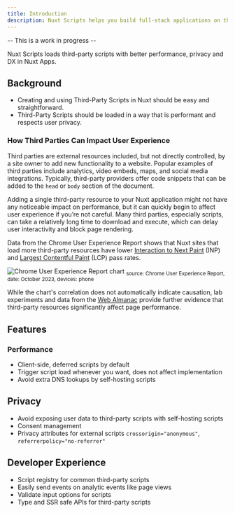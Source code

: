 ```yaml
---
title: Introduction
description: Nuxt Scripts helps you build full-stack applications on the Edge.
---
```


-- This is a work in progress --

Nuxt Scripts loads third-party scripts with better performance, privacy and DX in Nuxt Apps.

## Background

- Creating and using Third-Party Scripts in Nuxt should be easy and straightforward.
- Third-Party Scripts should be loaded in a way that is performant and respects user privacy.

### How Third Parties Can Impact User Experience

Third parties are external resources included, but not directly controlled, by a site owner to add new functionality to a website. Popular examples of third parties include analytics, video embeds, maps, and social media integrations. Typically, third-party providers offer code snippets that can be added to the `head` or `body` section of the document.

Adding a single third-party resource to your Nuxt application might not have any noticeable impact on performance, but it can quickly begin to affect user experience if you’re not careful. Many third parties, especially scripts, can take a relatively long time to download and execute, which can delay user interactivity and block page rendering.

Data from the Chrome User Experience Report shows that Nuxt sites that load more third-party resources have lower [Interaction to Next Paint](https://web.dev/articles/inp) (INP) and [Largest Contentful Paint](https://web.dev/articles/lcp) (LCP) pass rates.

![Chrome User Experience Report chart](/assets/docs/getting-started/third-parties/chart.png)
<sub>
source: Chrome User Experience Report,
date: October 2023,
devices: phone
</sub>

While the chart's correlation does not automatically indicate causation, lab experiments and data from the [Web Almanac](https://almanac.httparchive.org/en/2022/third-parties) provide further evidence that third-party resources significantly affect page performance.

## Features

### Performance

- Client-side, deferred scripts by default
- Trigger script load whenever you want, does not affect implementation
- Avoid extra DNS lookups by self-hosting scripts

## Privacy

- Avoid exposing user data to third-party scripts with self-hosting scripts
- Consent management
- Privacy attributes for external scripts `crossorigin="anonymous"`, `referrerpolicy="no-referrer"`

## Developer Experience

- Script registry for common third-party scripts
- Easily send events on analytic events like page views
- Validate input options for scripts
- Type and SSR safe APIs for third-party scripts
